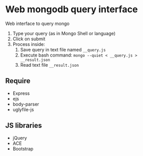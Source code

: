 # Web mongodb query interface

Web interface to query mongo

1. Type your query (as in Mongo Shell or language)
2. Click on submit
3. Process inside:
    1. Save query in text file named `__query.js`
    2. Execute bash command: `mongo --quiet < __query.js > __result.json`
    3. Read text file `__result.json` 

## Require

- Express
- ejs
- body-parser
- uglyfile-js

## JS libraries

- jQuery
- ACE
- Bootstrap
